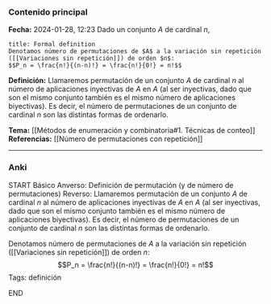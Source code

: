### Contenido principal

**Fecha:** 2024-01-28, 12:23
Dado un conjunto $A$ de cardinal $n$,
```ad-formal
title: Formal definition
Denotamos número de permutaciones de $A$ a la variación sin repetición ([[Variaciones sin repetición]]) de orden $n$:
$$P_n = \frac{n!}{(n-n)!} = \frac{n!}{0!} = n!$$
```

**Definición:** Llamaremos permutación de un conjunto $A$ de cardinal $n$ al número de aplicaciones inyectivas de $A$ en $A$ (al ser inyectivas, dado que son el mismo conjunto también es el mismo número de aplicaciones biyectivas). Es decir, el número de permutaciones de un conjunto de cardinal $n$ son las distintas formas de ordenarlo.

**Tema:** [[Métodos de enumeración y combinatoria#1. Técnicas de conteo]]
**Referencias:** [[Número de permutaciones con repetición]]

---
### Anki

START
Básico
Anverso: Definición de permutación (y de número de permutaciones)
Reverso: Llamaremos permutación de un conjunto $A$ de cardinal $n$ al número de aplicaciones inyectivas de $A$ en $A$ (al ser inyectivas, dado que son el mismo conjunto también es el mismo número de aplicaciones biyectivas). Es decir, el número de permutaciones de un conjunto de cardinal $n$ son las distintas formas de ordenarlo.

Denotamos número de permutaciones de $A$ a la variación sin repetición ([[Variaciones sin repetición]]) de orden $n$:
$$P_n = \frac{n!}{(n-n)!} = \frac{n!}{0!} = n!$$
Tags: definición
<!--ID: 1706723823884-->
END

